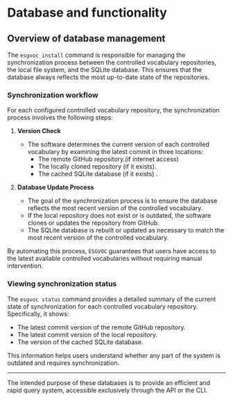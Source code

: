 
# Database and functionality

## Overview of database management

The `esgvoc install` command is responsible for managing the synchronization process between the controlled vocabulary repositories, the local file system, and the SQLite database. This ensures that the database always reflects the most up-to-date state of the repositories. 

### Synchronization workflow
For each configured controlled vocabulary repository, the synchronization process involves the following steps:

1. **Version Check**
   - The software determines the current version of each controlled vocabulary by examining the latest commit in three locations:
     - The remote GitHub repository.(if internet access)
     - The locally cloned repository (if it exists).
     - The cached SQLite database (if it exists)
.

2. **Database Update Process**
   - The goal of the synchronization process is to ensure the database reflects the most recent version of the controlled vocabulary.
   - If the local repository does not exist or is outdated, the software clones or updates the repository from GitHub.
   - The SQLite database is rebuilt or updated as necessary to match the most recent version of the controlled vocabulary.

By automating this process, `ESGVOC` guarantees that users have access to the latest available controlled vocabularies without requiring manual intervention.

### Viewing synchronization status
The `esgvoc status` command provides a detailed summary of the current state of synchronization for each controlled vocabulary repository. Specifically, it shows:
- The latest commit version of the remote GitHub repository.
- The latest commit version of the local repository.
- The version of the cached SQLite database.

This information helps users understand whether any part of the system is outdated and requires synchronization.

---

The intended purpose of these databases is to provide an efficient and rapid query system, accessible exclusively through the API or the CLI.


